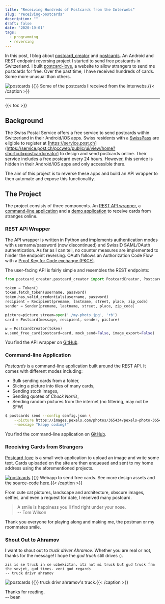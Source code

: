 ```yaml
---
title: "Receiving Hundreds of Postcards from the Interwebs"
slug: "receiving-postcards"
description: ""
draft: false
date: "2020-10-01"
tags:
  - programming
  - reversing
---
```

In this post, I blog about [postcard_creator](https://github.com/abertschi/postcard_creator_wrapper)
and [postcards](https://github.com/abertschi/postcards). An Android and REST
endpoint reversing project I started to send free postcards in Switzerland. I built [postcard-love](https://postcard.abertschi.ch), a website to allow
strangers to send me postcards for free. Over the past time, I have received
hundreds of cards. Some more unusual than others. 
<!--more-->


![postcards](/blog/2022-08_postcards/postcards.jpg)
{{<caption >}} Some of the postcards I received from the interwebs.{{< /caption >}}

---

{{< toc >}}

## Background
The Swiss Postal Service offers a free service to send postcards within
Switzerland in their Android/iOS apps. Swiss residents with a [SwissPass]() are
eligible to register at
[https://service.post.ch](https://service.post.ch/pccweb/public/ui/view/home?shortcut=postcardcreator)
to design and send postcards online. Their service includes a free postcard
every 24 hours. However, this service is hidden in their Android/iOS apps and
only accessible there. 

The aim of this project is to reverse these apps and build an API wrapper to
then automate and expose this functionality. 

## The Project
The project consists of three components. An [REST API wrapper](), a
[command-line application]() and a [demo application]() to receive cards from
stranges online.


### REST API Wrapper
The API wrapper is written in Python and implements authentication modes with
username/password (now discontinued) and SwissID SAML/OAuth authentication.
As far as I can tell, no counter measures are implemented to hinder the endpoint
reversing. OAuth follows an Authorization Code Flow with a [Proof Key for Code
exchange (PKCE)](https://auth0.com/docs/get-started/authentication-and-authorization-flow/authorization-code-flow-with-proof-key-for-code-exchange-pkce).

The user-facing API is fairly simple and resembles the REST endpoints:

```python
from postcard_creator.postcard_creator import PostcardCreator, Postcard, Token, Recipient, Sender

token = Token()
token.fetch_token(username, password)
token.has_valid_credentials(username, password)
recipient = Recipient(prename, lastname, street, place, zip_code)
sender = Sender(prename, lastname, street, place, zip_code)

picture=picture_stream=open('./my-photo.jpg', 'rb')
card = Postcard(message, recipient, sender, picture)

w = PostcardCreator(token)
w.send_free_card(postcard=card, mock_send=False, image_export=False)
```

You find the API wrapper on
[GitHub](https://github.com/abertschi/postcard_creator_wrapper).

### Command-line Application
_Postcards_ is a command-line application built around the REST API. It comes
with different modes including:

- Bulk sending cards from a folder,
- Slicing a picture into tiles of many cards,
- Sending stock images,
- Sending quotes of _Chuck Norris_,
- Sending random pictures from the internet (no filtering, may not be SFW)


<!-- ```bash -->
<!-- $ postcards-chuck-norris send --config ./config.json -->
<!-- # Chuck Norris's first program was kill -9! -->
<!-- ``` -->

```bash
$ postcards send --config config.json \
    --picture https://images.pexels.com/photos/365434/pexels-photo-365434.jpeg \
    --message "Happy coding!"
```
You find the command-line application on [GitHub](https://github.com/abertschi/postcards).

### Receiving Cards from Strangers
[Postcard-love](https://postcard.abertschi.ch/) is a small web application to
upload an image and write some text. Cards uploaded on the site are then
enqueued and sent to my home address using the aforementioned projects.

[![postcards](/blog/2022-08_postcards/postcard-love.png)](https://github.com/abertschi/postcard-love/blob/master/.assets/postcard-love-ui.pdf)
{{<caption >}} Webapp to send free cards. See more design assets and the source-code
[here](https://github.com/abertschi/postcard-love/blob/master/.assets/postcard-love-ui.pdf).{{<
/caption >}}

From cute cat pictures, landscape and architecture, obscure images, selfies, and
even a request for date, I received many postcard. 

> A smile is happiness you'll find right under your nose.  
> -- Tom Wilson

Thank you everyone for playing along and making me, the postman or my roommates
smile.

### Shout Out to Ahramov

I want to shout out to _truck driver Ahramov_. Whether you are real or not,
thanks for the message! I hope the _gud truck_ still drives :).

```
zis is se truck in se uzbekiztan. itz not mi truck but gud truck frm the sovjet, gud times. veri gud regards
-- truck drivr ahramov 
```

![postcards](/blog/2022-08_postcards/truck.jpg)
{{<caption >}} truck drivr ahramov's truck.{{< /caption >}}


Thanks for reading.  
-- bean
